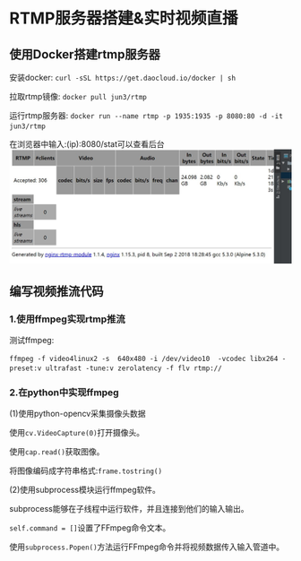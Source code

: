 # RTMP服务器搭建&实时视频直播
## 使用Docker搭建rtmp服务器
安装docker:
`curl -sSL https://get.daocloud.io/docker | sh`

拉取rtmp镜像:
`docker pull jun3/rtmp`

运行rtmp服务器:
`docker run --name rtmp -p 1935:1935 -p 8080:80 -d -it jun3/rtmp`

在浏览器中输入:(ip):8080/stat可以查看后台
![1](https://github.com/moshangzhe/rtmp/blob/master/picture/1.jpg)

## 编写视频推流代码
### 1.使用ffmpeg实现rtmp推流

测试ffmpeg:

`ffmpeg -f video4linux2 -s  640x480 -i /dev/video10  -vcodec libx264 -preset:v ultrafast -tune:v zerolatency -f flv rtmp://`

### 2.在python中实现ffmpeg

(1)使用python-opencv采集摄像头数据

使用`cv.VideoCapture(0)`打开摄像头。

使用`cap.read()`获取图像。

将图像编码成字符串格式:`frame.tostring()`

(2)使用subprocess模块运行ffmpeg软件。

subprocess能够在子线程中运行软件，并且连接到他们的输入输出。

`self.command = []`设置了FFmpeg命令文本。

使用`subprocess.Popen()`方法运行FFmpeg命令并将视频数据传入输入管道中。

